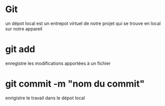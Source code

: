 # Git

un dépot local est un entrepot virtuel de notre projet qui se trouve en local sur notre appareil

# git add

enregistre les modifications apportées à un fichier

# git commit -m "nom du commit"

enrigistre le travail dans le dépot local
